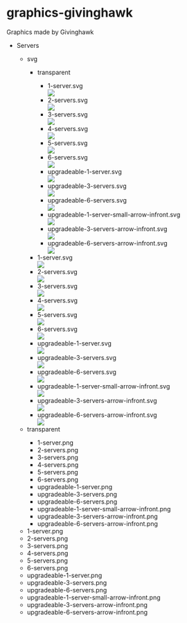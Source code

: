 # graphics-givinghawk
Graphics made by Givinghawk

<ul>
<li>Servers</li>
<ul>
  <li>svg</li>
  <ul>
    <li>transparent</li>
  <ul>
    <li>  1-server.svg</li> <img src="https://github.com/FOSSBilling/graphics-givinghawk/blob/main/Servers/svg/transparent/1-server.svg?raw=true">
<li>2-servers.svg</li> <img src="https://github.com/FOSSBilling/graphics-givinghawk/blob/main/Servers/svg/transparent/2-servers.svg">
<li>3-servers.svg</li> <img src="https://github.com/FOSSBilling/graphics-givinghawk/blob/main/Servers/svg/transparent/3-servers.svg">
<li>4-servers.svg</li> <img src="https://github.com/FOSSBilling/graphics-givinghawk/blob/main/Servers/svg/transparent/4-servers.svg">
<li>5-servers.svg</li> <img src="https://github.com/FOSSBilling/graphics-givinghawk/blob/main/Servers/svg/transparent/5-servers.svg">
<li>6-servers.svg</li> <img src="https://github.com/FOSSBilling/graphics-givinghawk/blob/main/Servers/svg/transparent/6-servers.svg">
<li>upgradeable-1-server.svg</li> <img src="https://github.com/FOSSBilling/graphics-givinghawk/blob/main//Servers/svg/transparent/upgradeable-1-server.svg">
<li>upgradeable-3-servers.svg</li> <img src="https://github.com/FOSSBilling/graphics-givinghawk/blob/main//Servers/svg/transparent/upgradeable-3-servers.svg">
<li>upgradeable-6-servers.svg</li> <img src="https://github.com/FOSSBilling/graphics-givinghawk/blob/main//Servers/svg/transparent/upgradeable-6-servers.svg">
<li>upgradeable-1-server-small-arrow-infront.svg</li> <img src="https://github.com/FOSSBilling/graphics-givinghawk/blob/main//Servers/svg/transparent/upgradeable-1-server-small-arrow-infront.svg">
<li>upgradeable-3-servers-arrow-infront.svg</li> <img src="https://github.com/FOSSBilling/graphics-givinghawk/blob/main/Servers/svg/transparent/upgradeable-3-servers-arrow-infront.svg">
<li>upgradeable-6-servers-arrow-infront.svg</li> <img src="https://github.com/FOSSBilling/graphics-givinghawk/blob/main/Servers/svg/transparent/upgradeable-6-servers-arrow-infront.svg">
  </ul>
    <li>  1-server.svg</li> <img src="https://github.com/FOSSBilling/graphics-givinghawk/blob/main/Servers/svg//1-server.svg?raw=true">
<li>2-servers.svg</li> <img src="https://github.com/FOSSBilling/graphics-givinghawk/blob/main/Servers/svg//2-servers.svg">
<li>3-servers.svg</li> <img src="https://github.com/FOSSBilling/graphics-givinghawk/blob/main/Servers/svg//3-servers.svg">
<li>4-servers.svg</li> <img src="https://github.com/FOSSBilling/graphics-givinghawk/blob/main/Servers/svg//4-servers.svg">
<li>5-servers.svg</li> <img src="https://github.com/FOSSBilling/graphics-givinghawk/blob/main/Servers/svg//5-servers.svg">
<li>6-servers.svg</li> <img src="https://github.com/FOSSBilling/graphics-givinghawk/blob/main/Servers/svg//6-servers.svg">
<li>upgradeable-1-server.svg</li> <img src="https://github.com/FOSSBilling/graphics-givinghawk/blob/main//Servers/svg//upgradeable-1-server.svg">
<li>upgradeable-3-servers.svg</li> <img src="https://github.com/FOSSBilling/graphics-givinghawk/blob/main//Servers/svg//upgradeable-3-servers.svg">
<li>upgradeable-6-servers.svg</li> <img src="https://github.com/FOSSBilling/graphics-givinghawk/blob/main//Servers/svg//upgradeable-6-servers.svg">
<li>upgradeable-1-server-small-arrow-infront.svg</li> <img src="https://github.com/FOSSBilling/graphics-givinghawk/blob/main//Servers/svg//upgradeable-1-server-small-arrow-infront.svg">
<li>upgradeable-3-servers-arrow-infront.svg</li> <img src="https://github.com/FOSSBilling/graphics-givinghawk/blob/main/Servers/svg//upgradeable-3-servers-arrow-infront.svg">
<li>upgradeable-6-servers-arrow-infront.svg</li> <img src="https://github.com/FOSSBilling/graphics-givinghawk/blob/main/Servers/svg//upgradeable-6-servers-arrow-infront.svg">
  </ul>
  <li>transparent</li>
  <ul>
    <li>  1-server.png</li>
<li>2-servers.png</li>
<li>3-servers.png</li>
<li>4-servers.png</li>
<li>5-servers.png</li>
<li>6-servers.png</li>
<li>upgradeable-1-server.png</li>
<li>upgradeable-3-servers.png</li>
<li>upgradeable-6-servers.png</li>
<li>upgradeable-1-server-small-arrow-infront.png</li>
<li>upgradeable-3-servers-arrow-infront.png</li>
<li>upgradeable-6-servers-arrow-infront.png</li>
  </ul>
    
<li>  1-server.png</li>
<li>2-servers.png</li>
<li>3-servers.png</li>
<li>4-servers.png</li>
<li>5-servers.png</li>
<li>6-servers.png</li>
<li>upgradeable-1-server.png</li>
<li>upgradeable-3-servers.png</li>
<li>upgradeable-6-servers.png</li>
<li>upgradeable-1-server-small-arrow-infront.png</li>
<li>upgradeable-3-servers-arrow-infront.png</li>
<li>upgradeable-6-servers-arrow-infront.png</li>

</ul>
</ul>
